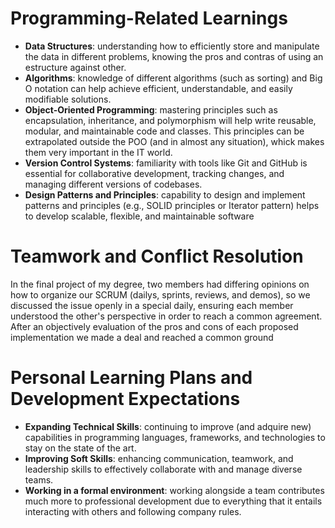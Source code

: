# Programming-Related Learnings
- **Data Structures**: understanding how to efficiently store and manipulate the data in different problems, knowing the pros and contras of using an estructure against other.
- **Algorithms**: knowledge of different algorithms (such as sorting) and Big O notation can help achieve efficient, understandable, and easily modifiable solutions.
- **Object-Oriented Programming**: mastering principles such as encapsulation, inheritance, and polymorphism will help write reusable, modular, and maintainable code and classes. This principles can be extrapolated outside the POO (and in almost any situation), whick makes them very important in the IT world.
- **Version Control Systems**: familiarity with tools like Git and GitHub is essential for collaborative development, tracking changes, and managing different versions of codebases.
- **Design Patterns and Principles**: capability to design and implement patterns and principles (e.g., SOLID principles or Iterator pattern) helps to develop scalable, flexible, and maintainable software

# Teamwork and Conflict Resolution
In the final project of my degree, two members had differing opinions on how to organize our SCRUM (dailys, sprints, reviews, and demos), so we discussed the issue openly in a special daily, ensuring each member understood the other's perspective in order to reach a common agreement. After an objectively evaluation of the pros and cons of each proposed implementation we made a deal and reached a common ground

# Personal Learning Plans and Development Expectations

- **Expanding Technical Skills**: continuing to improve (and adquire new) capabilities in programming languages, frameworks, and technologies to stay on the state of the art.
- **Improving Soft Skills**: enhancing communication, teamwork, and leadership skills to effectively collaborate with and manage diverse teams.
- **Working in a formal environment**: working alongside a team contributes much more to professional development due to everything that it entails interacting with others and following company rules.
